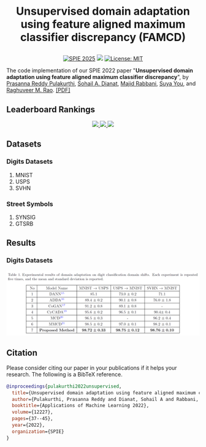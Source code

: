 # <p align="center">Unsupervised domain adaptation using feature aligned maximum classifier discrepancy (FAMCD)</p>

<p align="center">
  <a href="https://doi.org/10.1117/12.2646422"><img src="https://img.shields.io/badge/SPIE-2025-green.svg" alt="SPIE 2025"></a>
  <a href="https://paperswithcode.com/paper/unsupervised-domain-adaptation-using-feature-2"><img src="https://img.shields.io/badge/Papers%20with%20Code-FAMCD-blue"></a>
  <a href="LICENSE"><img src="https://img.shields.io/badge/License-MIT-yellow.svg" alt="License: MIT"></a>
</p>

The code implementation of our SPIE 2022 paper "**Unsupervised domain adaptation using feature aligned maximum classifier discrepancy**", by [Prasanna Reddy Pulakurthi](https://www.prasannapulakurthi.com/), [Sohail A. Dianat](https://www.rit.edu/directory/sadeee-sohail-dianat), [Majid Rabbani](https://www.rit.edu/directory/mxreee-majid-rabbani), [Suya You](https://scholar.google.com/citations?user=LkpA-L0AAAAJ&hl=en), and [Raghuveer M. Rao](https://ieeexplore.ieee.org/author/37281258600). [[PDF]](https://doi.org/10.1117/12.2646422)

## Leaderboard Rankings

<p align="center">
  <a href="https://paperswithcode.com/sota/domain-adaptation-on-usps-to-mnist?p=unsupervised-domain-adaptation-using-feature-2">
    <img src="https://img.shields.io/endpoint.svg?url=https://paperswithcode.com/badge/unsupervised-domain-adaptation-using-feature-2/domain-adaptation-on-usps-to-mnist">
  </a>
  
  <a href="https://paperswithcode.com/sota/domain-adaptation-on-mnist-to-usps?p=unsupervised-domain-adaptation-using-feature-2">
    <img src="https://img.shields.io/endpoint.svg?url=https://paperswithcode.com/badge/unsupervised-domain-adaptation-using-feature-2/domain-adaptation-on-mnist-to-usps">
  </a>
  
  <a href="https://paperswithcode.com/sota/domain-adaptation-on-svhn-to-mnist?p=unsupervised-domain-adaptation-using-feature-2">
    <img src="https://img.shields.io/endpoint.svg?url=https://paperswithcode.com/badge/unsupervised-domain-adaptation-using-feature-2/domain-adaptation-on-svhn-to-mnist">
  </a>
</p>

## Datasets
### Digits Datasets
1. MNIST
2. USPS
3. SVHN

### Street Symbols
1. SYNSIG
2. GTSRB

## Results
### Digits Datasets
<p align="center"><img src="assets/digits.png" alt="Digits Dataset Results" width="600"/></p>

## Citation
Please consider citing our paper in your publications if it helps your research. The following is a BibTeX reference.
```bibtex
@inproceedings{pulakurthi2022unsupervised,
  title={Unsupervised domain adaptation using feature aligned maximum classifier discrepancy},
  author={Pulakurthi, Prasanna Reddy and Dianat, Sohail A and Rabbani, Majid and You, Suya and Rao, Raghuveer M},
  booktitle={Applications of Machine Learning 2022},
  volume={12227},
  pages={37--45},
  year={2022},
  organization={SPIE}
}
```
